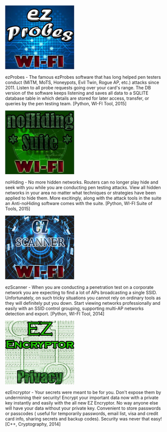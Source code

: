 


![alt tag](https://github.com/ezzeldinadel/projects/blob/master/3.jpg?raw=true)

ezProbes - The famous ezProbes software that has long helped pen testers conduct (MiTM, MoTS, Honeypots, Evil Twin, Rogue AP, etc.) attacks since 2011. Listen to all probe requests going over your card's range. The DB version of the software keeps listening and saves all data to a SQLITE database table in which details are stored for later access, transfer, or queries by the pen testing team.
[Python, WI-FI Tool, 2015]








![alt tag](https://github.com/ezzeldinadel/projects/blob/master/4.jpg?raw=true)

noHiding - No more hidden networks. Routers can no longer play hide and seek with you while you are conducting pen testing attacks. View all hidden networks in your area no matter what techniques or strategies have been applied to hide them. More excitingly, along with the attack tools in the suite an Anti-noHiding software comes with the suite.
[Python, WI-FI Suite of Tools, 2015]






![alt tag](https://github.com/ezzeldinadel/projects/blob/master/2.jpg?raw=true)

ezScanner - When you are conducting a penetration test on a corporate network you are expecting to find a lot of APs broadcasting a single SSID. Unfortunately, on such tricky situations you cannot rely on ordinary tools as they will definitely put you down. Start viewing networks professionally and easily with an SSID control grouping, supporting multi-AP networks detection and export.
[Python, WI-FI Tool, 2014]




![alt tag](https://github.com/ezzeldinadel/projects/blob/master/1.jpg?raw=true)

ezEncryptor - Your secrets were meant to be for you. Don't expose them by undermining their security! Encrypt your important data now with a private key instantly and easily with the all new EZ Encryptor. No way anyone else will have your data without your private key. Convenient to store passwords or passcodes ( useful for temporarily passwords, email list, visa and credit card info, sharing secrets and backup codes). Security was never that easy!
[C++, Cryptography, 2014]
